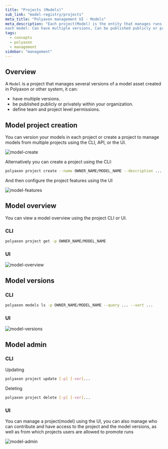 ```yaml
---
title: "Projects (Models)"
sub_link: "model-registry/projects"
meta_title: "Polyaxon management UI - Models"
meta_description: "Each project(Model) is the entity that manages runs promoted as model versions created in Polyaxon or other system,
each model: Can have multiple versions, Can be published publicly or privately within your organization, Can define team and project level permissions."
tags:
  - concepts
  - polyaxon
  - management
sidebar: "management"
---
```


## Overview

A `Model` is a project that manages several versions of a model asset created in Polyaxon or other system, it can:
 * have multiple versions.
 * be published publicly or privately within your organization.
 * define team and project level permissions.

## Model project creation

You can version your models in each project or create a project to manage models from multiple projects using the CLI, API, or the UI.

![model-create](../../../../content/images/dashboard/registry/model-create.png)

Alternatively you can create a project using the CLI:

```bash
polyaxon project create --name OWNER_NAME/MODEL_NAME --description ... --tags tag1,tag2,...
```

And then configure the project features using the UI

![model-features](../../../../content/images/dashboard/registry/model-features.png)

## Model overview

You can view a model overview using the project CLI or UI.

### CLI

```bash
polyaxon project get -p OWNER_NAME/MODEL_NAME
```

### UI

![model-overview](../../../../content/images/dashboard/registry/model-overview.png)

## Model versions

### CLI

```bash
polyaxon models ls -p OWNER_NAME/MODEL_NAME --query ... --sort ...
```

### UI

![model-versions](../../../../content/images/dashboard/registry/model-versions.png)

## Model admin

### CLI

Updating

```bash
polyaxon project update [-p] [-ver]...
```

Deleting

```bash
polyaxon project delete [-p] [-ver]...
```

### UI

You can manage a project(model) using the UI, you can also manage who can contribute and have access to the project and the model versions,
as well as from which projects users are allowed to promote runs

![model-admin](../../../../content/images/dashboard/registry/model-admin.png)

